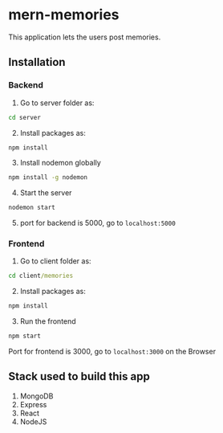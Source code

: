# mern-memories
This application lets the users post memories.

## Installation
### Backend
1. Go to server folder as:
``` cmd
cd server
```
2. Install packages as:
``` cmd
npm install
```
3. Install nodemon globally
```cmd
npm install -g nodemon
```
4. Start the server
```cmd 
nodemon start
```
5. port for backend is 5000, go to ```localhost:5000``` 
### Frontend
1. Go to client folder as:
``` cmd
cd client/memories
```
2. Install packages as:
``` cmd
npm install
```
3. Run the frontend
```cmd 
npm start
```
Port for frontend is 3000, go to ```localhost:3000``` on the Browser

## Stack used to build this app 
1. MongoDB
2. Express
3. React
4. NodeJS
